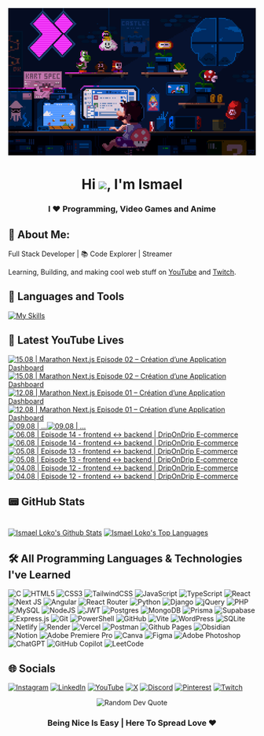 <div align="center">
  <img src="img/bg.gif" alt="background image" width="100%" height="300">
</div>
<h1 align="center">Hi <img src="https://raw.githubusercontent.com/MartinHeinz/MartinHeinz/master/wave.gif" width="30px">, I'm Ismael </h1>
<h3 align="center">I ❤️ Programming, Video Games and Anime </h3>

## 💫 About Me:

 Full Stack Developer | 📚 Code Explorer | Streamer 

Learning, Building, and making cool web stuff on [YouTube](https://www.youtube.com/@licode30) and [Twitch](https://www.twitch.tv/dereal_ismael).

## 🧰 Languages and Tools 
[![My Skills](https://skillicons.dev/icons?i=html,css,js,ts,react,nextjs,angular,nodejs,express,mongodb,postgres,git,vscode)](https://skillicons.dev)

## 🎥 Latest YouTube Lives

<!-- BEGIN YOUTUBE-CARDS -->
[![15.08 |  Marathon Next.js Episode 02 – Création d’une Application Dashboard](https://ytcards.demolab.com/?id=8_aJaFSXA6M&title=15.08+%7C++Marathon+Next.js+Episode+02+%E2%80%93+Cr%C3%A9ation+d%E2%80%99une+Application+Dashboard&lang=en&timestamp=1755289026&background_color=%230d1117&title_color=%23ffffff&stats_color=%23dedede&max_title_lines=2&width=250&border_radius=5&duration=0 "15.08 |  Marathon Next.js Episode 02 – Création d’une Application Dashboard")](https://www.youtube.com/watch?v=8_aJaFSXA6M#gh-dark-mode-only)[![15.08 |  Marathon Next.js Episode 02 – Création d’une Application Dashboard](https://ytcards.demolab.com/?id=8_aJaFSXA6M&title=15.08+%7C++Marathon+Next.js+Episode+02+%E2%80%93+Cr%C3%A9ation+d%E2%80%99une+Application+Dashboard&lang=en&timestamp=1755289026&background_color=%23ffffff&title_color=%2324292f&stats_color=%2357606a&max_title_lines=2&width=250&border_radius=5&duration=0 "15.08 |  Marathon Next.js Episode 02 – Création d’une Application Dashboard")](https://www.youtube.com/watch?v=8_aJaFSXA6M#gh-light-mode-only)
[![12.08 |  Marathon Next.js Episode 01 – Création d’une Application Dashboard](https://ytcards.demolab.com/?id=m0oJnDsnjz4&title=12.08+%7C++Marathon+Next.js+Episode+01+%E2%80%93+Cr%C3%A9ation+d%E2%80%99une+Application+Dashboard&lang=en&timestamp=1755064618&background_color=%230d1117&title_color=%23ffffff&stats_color=%23dedede&max_title_lines=2&width=250&border_radius=5&duration=3817 "12.08 |  Marathon Next.js Episode 01 – Création d’une Application Dashboard")](https://www.youtube.com/watch?v=m0oJnDsnjz4#gh-dark-mode-only)[![12.08 |  Marathon Next.js Episode 01 – Création d’une Application Dashboard](https://ytcards.demolab.com/?id=m0oJnDsnjz4&title=12.08+%7C++Marathon+Next.js+Episode+01+%E2%80%93+Cr%C3%A9ation+d%E2%80%99une+Application+Dashboard&lang=en&timestamp=1755064618&background_color=%23ffffff&title_color=%2324292f&stats_color=%2357606a&max_title_lines=2&width=250&border_radius=5&duration=3817 "12.08 |  Marathon Next.js Episode 01 – Création d’une Application Dashboard")](https://www.youtube.com/watch?v=m0oJnDsnjz4#gh-light-mode-only)
[![09.08 | …](https://ytcards.demolab.com/?id=Dh-AfR9fQ_M&title=09.08+%7C+%E2%80%A6&lang=en&timestamp=1754787544&background_color=%230d1117&title_color=%23ffffff&stats_color=%23dedede&max_title_lines=2&width=250&border_radius=5&duration=15287 "09.08 | …")](https://www.youtube.com/watch?v=Dh-AfR9fQ_M#gh-dark-mode-only)[![09.08 | …](https://ytcards.demolab.com/?id=Dh-AfR9fQ_M&title=09.08+%7C+%E2%80%A6&lang=en&timestamp=1754787544&background_color=%23ffffff&title_color=%2324292f&stats_color=%2357606a&max_title_lines=2&width=250&border_radius=5&duration=15287 "09.08 | …")](https://www.youtube.com/watch?v=Dh-AfR9fQ_M#gh-light-mode-only)
[![06.08 | Episode 14 - frontend ↔ backend | DripOnDrip E-commerce](https://ytcards.demolab.com/?id=P_-9VhsSjDQ&title=06.08+%7C+Episode+14+-+frontend+%E2%86%94+backend+%7C+DripOnDrip+E-commerce&lang=en&timestamp=1754502220&background_color=%230d1117&title_color=%23ffffff&stats_color=%23dedede&max_title_lines=2&width=250&border_radius=5&duration=13018 "06.08 | Episode 14 - frontend ↔ backend | DripOnDrip E-commerce")](https://www.youtube.com/watch?v=P_-9VhsSjDQ#gh-dark-mode-only)[![06.08 | Episode 14 - frontend ↔ backend | DripOnDrip E-commerce](https://ytcards.demolab.com/?id=P_-9VhsSjDQ&title=06.08+%7C+Episode+14+-+frontend+%E2%86%94+backend+%7C+DripOnDrip+E-commerce&lang=en&timestamp=1754502220&background_color=%23ffffff&title_color=%2324292f&stats_color=%2357606a&max_title_lines=2&width=250&border_radius=5&duration=13018 "06.08 | Episode 14 - frontend ↔ backend | DripOnDrip E-commerce")](https://www.youtube.com/watch?v=P_-9VhsSjDQ#gh-light-mode-only)
[![05.08 | Episode 13 - frontend ↔ backend | DripOnDrip E-commerce](https://ytcards.demolab.com/?id=CzBIJD-gK60&title=05.08+%7C+Episode+13+-+frontend+%E2%86%94+backend+%7C+DripOnDrip+E-commerce&lang=en&timestamp=1754424695&background_color=%230d1117&title_color=%23ffffff&stats_color=%23dedede&max_title_lines=2&width=250&border_radius=5&duration=17864 "05.08 | Episode 13 - frontend ↔ backend | DripOnDrip E-commerce")](https://www.youtube.com/watch?v=CzBIJD-gK60#gh-dark-mode-only)[![05.08 | Episode 13 - frontend ↔ backend | DripOnDrip E-commerce](https://ytcards.demolab.com/?id=CzBIJD-gK60&title=05.08+%7C+Episode+13+-+frontend+%E2%86%94+backend+%7C+DripOnDrip+E-commerce&lang=en&timestamp=1754424695&background_color=%23ffffff&title_color=%2324292f&stats_color=%2357606a&max_title_lines=2&width=250&border_radius=5&duration=17864 "05.08 | Episode 13 - frontend ↔ backend | DripOnDrip E-commerce")](https://www.youtube.com/watch?v=CzBIJD-gK60#gh-light-mode-only)
[![04.08 | Episode 12 - frontend ↔ backend | DripOnDrip E-commerce](https://ytcards.demolab.com/?id=wUW0F2T3ncI&title=04.08+%7C+Episode+12+-+frontend+%E2%86%94+backend+%7C+DripOnDrip+E-commerce&lang=en&timestamp=1754335564&background_color=%230d1117&title_color=%23ffffff&stats_color=%23dedede&max_title_lines=2&width=250&border_radius=5&duration=16891 "04.08 | Episode 12 - frontend ↔ backend | DripOnDrip E-commerce")](https://www.youtube.com/watch?v=wUW0F2T3ncI#gh-dark-mode-only)[![04.08 | Episode 12 - frontend ↔ backend | DripOnDrip E-commerce](https://ytcards.demolab.com/?id=wUW0F2T3ncI&title=04.08+%7C+Episode+12+-+frontend+%E2%86%94+backend+%7C+DripOnDrip+E-commerce&lang=en&timestamp=1754335564&background_color=%23ffffff&title_color=%2324292f&stats_color=%2357606a&max_title_lines=2&width=250&border_radius=5&duration=16891 "04.08 | Episode 12 - frontend ↔ backend | DripOnDrip E-commerce")](https://www.youtube.com/watch?v=wUW0F2T3ncI#gh-light-mode-only)
<!-- END YOUTUBE-CARDS -->

## 📟 GitHub Stats

<br/>
    <a href="https://github.com/Lil-Code30/github-readme-stats"><img alt="Ismael Loko's Github Stats" src="https://github-readme-stats.vercel.app/api?username=Lil-Code30&show_icons=true&count_private=true&theme=react&hide_border=true&bg_color=0D1117" /></a>
  <a href="https://github.com/Lil-Code30/github-readme-stats"><img alt="Ismael Loko's Top Languages" src="https://github-readme-stats.vercel.app/api/top-langs/?username=Lil-Code30&langs_count=8&count_private=true&layout=compact&theme=react&hide_border=true&bg_color=0D1117" /></a>
  <br/>


## 🛠️ All Programming Languages & Technologies I've Learned

![C](https://img.shields.io/badge/c-%2300599C.svg?style=for-the-badge&logo=c&logoColor=white) ![HTML5](https://img.shields.io/badge/html5-%23E34F26.svg?style=for-the-badge&logo=html5&logoColor=white)
![CSS3](https://img.shields.io/badge/css3-%231572B6.svg?style=for-the-badge&logo=css3&logoColor=white) ![TailwindCSS](https://img.shields.io/badge/tailwindcss-%2338B2AC.svg?style=for-the-badge&logo=tailwind-css&logoColor=white)
![JavaScript](https://img.shields.io/badge/javascript-%23323330.svg?style=for-the-badge&logo=javascript&logoColor=%23F7DF1E) ![TypeScript](https://img.shields.io/badge/typescript-%23007ACC.svg?style=for-the-badge&logo=typescript&logoColor=white) ![React](https://img.shields.io/badge/react-%2320232a.svg?style=for-the-badge&logo=react&logoColor=%2361DAFB) ![Next JS](https://img.shields.io/badge/Next-black?style=for-the-badge&logo=next.js&logoColor=white) ![Angular](https://img.shields.io/badge/angular-%23DD0031.svg?style=for-the-badge&logo=angular&logoColor=white) ![React Router](https://img.shields.io/badge/React_Router-CA4245?style=for-the-badge&logo=react-router&logoColor=white)
![Python](https://img.shields.io/badge/python-3670A0?style=for-the-badge&logo=python&logoColor=ffdd54) 
![Django](https://img.shields.io/badge/django-%23092E20.svg?style=for-the-badge&logo=django&logoColor=white) ![jQuery](https://img.shields.io/badge/jquery-%230769AD.svg?style=for-the-badge&logo=jquery&logoColor=white) ![PHP](https://img.shields.io/badge/php-%23777BB4.svg?style=for-the-badge&logo=php&logoColor=white) ![MySQL](https://img.shields.io/badge/mysql-4479A1.svg?style=for-the-badge&logo=mysql&logoColor=white)   ![NodeJS](https://img.shields.io/badge/node.js-6DA55F?style=for-the-badge&logo=node.js&logoColor=white) ![JWT](https://img.shields.io/badge/JWT-black?style=for-the-badge&logo=JSON%20web%20tokens) ![Postgres](https://img.shields.io/badge/postgres-%23316192.svg?style=for-the-badge&logo=postgresql&logoColor=white) ![MongoDB](https://img.shields.io/badge/MongoDB-%234ea94b.svg?style=for-the-badge&logo=mongodb&logoColor=white) ![Prisma](https://img.shields.io/badge/Prisma-3982CE?style=for-the-badge&logo=Prisma&logoColor=white) ![Supabase](https://img.shields.io/badge/Supabase-3ECF8E?style=for-the-badge&logo=supabase&logoColor=white) ![Express.js](https://img.shields.io/badge/express.js-%23404d59.svg?style=for-the-badge&logo=express&logoColor=%2361DAFB)
 ![Git](https://img.shields.io/badge/git-%23F05033.svg?style=for-the-badge&logo=git&logoColor=white)  ![PowerShell](https://img.shields.io/badge/PowerShell-%235391FE.svg?style=for-the-badge&logo=powershell&logoColor=white) ![GitHub](https://img.shields.io/badge/github-%23121011.svg?style=for-the-badge&logo=github&logoColor=white) ![Vite](https://img.shields.io/badge/vite-%23646CFF.svg?style=for-the-badge&logo=vite&logoColor=white)
![WordPress](https://img.shields.io/badge/WordPress-%23117AC9.svg?style=for-the-badge&logo=WordPress&logoColor=white) ![SQLite](https://img.shields.io/badge/sqlite-%2307405e.svg?style=for-the-badge&logo=sqlite&logoColor=white) ![Netlify](https://img.shields.io/badge/netlify-%23000000.svg?style=for-the-badge&logo=netlify&logoColor=#00C7B7) ![Render](https://img.shields.io/badge/Render-%46E3B7.svg?style=for-the-badge&logo=render&logoColor=white) ![Vercel](https://img.shields.io/badge/vercel-%23000000.svg?style=for-the-badge&logo=vercel&logoColor=white) ![Postman](https://img.shields.io/badge/Postman-FF6C37?style=for-the-badge&logo=postman&logoColor=white)  ![Github Pages](https://img.shields.io/badge/github%20pages-121013?style=for-the-badge&logo=github&logoColor=white) ![Obsidian](https://img.shields.io/badge/Obsidian-%23483699.svg?style=for-the-badge&logo=obsidian&logoColor=white) ![Notion](https://img.shields.io/badge/Notion-%23000000.svg?style=for-the-badge&logo=notion&logoColor=white)  ![Adobe Premiere Pro](https://img.shields.io/badge/Adobe%20Premiere%20Pro-9999FF.svg?style=for-the-badge&logo=Adobe%20Premiere%20Pro&logoColor=white) ![Canva](https://img.shields.io/badge/Canva-%2300C4CC.svg?style=for-the-badge&logo=Canva&logoColor=white) ![Figma](https://img.shields.io/badge/figma-%23F24E1E.svg?style=for-the-badge&logo=figma&logoColor=white) ![Adobe Photoshop](https://img.shields.io/badge/adobe%20photoshop-%2331A8FF.svg?style=for-the-badge&logo=adobe%20photoshop&logoColor=white) ![ChatGPT](https://img.shields.io/badge/chatGPT-74aa9c?style=for-the-badge&logo=openai&logoColor=white) ![GitHub Copilot](https://img.shields.io/badge/github_copilot-8957E5?style=for-the-badge&logo=github-copilot&logoColor=white) ![LeetCode](https://img.shields.io/badge/LeetCode-000000?style=for-the-badge&logo=LeetCode&logoColor=#d16c06)


  
## 🌐 Socials
[![Instagram](https://img.shields.io/badge/Instagram-%23E4405F.svg?style=for-the-badge&logo=Instagram&logoColor=white)](https://www.instagram.com/dereal.ismael/) [![LinkedIn](https://img.shields.io/badge/linkedin-%230077B5.svg?style=for-the-badge&logo=linkedin&logoColor=white)](https://www.linkedin.com/in/loko-ismael/) [![YouTube](https://img.shields.io/badge/YouTube-%23FF0000.svg?style=for-the-badge&logo=YouTube&logoColor=white)](https://www.youtube.com/@licode30) [![X](https://img.shields.io/badge/X-%23000000.svg?style=for-the-badge&logo=X&logoColor=white)](https://x.com/dereal_ismael) [![Discord](https://img.shields.io/badge/Discord-%235865F2.svg?style=for-the-badge&logo=discord&logoColor=white)](https://discord.gg/AQjqamZm45) [![Pinterest](https://img.shields.io/badge/Pinterest-%23E60023.svg?style=for-the-badge&logo=Pinterest&logoColor=white)](https://ca.pinterest.com/dereal_ismael/) [![Twitch](https://img.shields.io/badge/Twitch-%239146FF.svg?style=for-the-badge&logo=Twitch&logoColor=white)](https://www.twitch.tv/dereal_ismael) 


<div align="center"> <img src="https://quotes-github-readme.vercel.app/api?type=horizontal&theme=radical" alt="Random Dev Quote"/> </div>
 <div align="center">

### Being Nice Is Easy | Here To Spread Love ❤️

</div>
